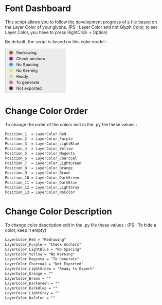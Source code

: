 # Font Dashboard

This script allows you to follow the development progress of a file based on the Layer Color of your glyphs.
(PS : Layer Color and not Glyph Color, to set Layer Color, you have to press RightClick + Option)

By default, the script is based on this color model :

<img src="https://github.com/HugoJourdan/Glyphs-Script/blob/main/Font%20Dashboard/Default%20color%20system.jpg" width="200"/>

# Change Color Order
To change the order of the colors edit in the .py file these values :

```
Position_1  = LayerColor_Red 
Position_2  = LayerColor_Purple 
Position_3  = LayerColor_LightBlue 
Position_4  = LayerColor_Yellow 
Position_5  = LayerColor_Magenta 
Position_6  = LayerColor_Charcoal 
Position_7  = LayerColor_LightGreen
Position_8  = LayerColor_Orange 
Position_9  = LayerColor_Brown 
Position_10 = LayerColor_DarkGreen 
Position_11 = LayerColor_DarkBlue 
Position_12 = LayerColor_LightGray 
Position_13 = LayerColor_NoColor 
```
# Change Color Description
To change color description edit in the .py file these values :
(PS : To hide a color, keep it empty)
```
LayerColor_Red = "Redrawing"
LayerColor_Purple = "Check Anchors"
LayerColor_LightBlue = "No Spacing"
LayerColor_Yellow = "No Kerning"
LayerColor_Magenta = "To Generate"
LayerColor_Charcoal = "Not Exported"
LayerColor_LightGreen = "Ready to Export"
LayerColor_Orange = ""
LayerColor_Brown = ""
LayerColor_DarkGreen = ""
LayerColor_DarkBlue = ""
LayerColor_LightGray = ""
LayerColor_NoColor = ""
```
